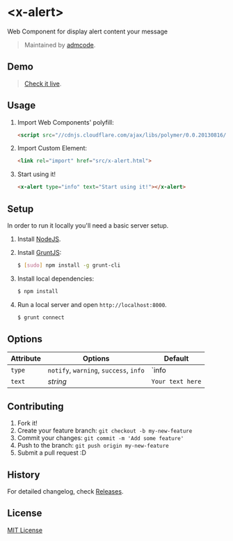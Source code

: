 # &lt;x-alert&gt;

Web Component for display alert content your message

> Maintained by [admcode](https://github.com/admcode).

## Demo

> [Check it live](http://webcomponents.github.io/x-alert).

## Usage

1. Import Web Components' polyfill:

    ```html
    <script src="//cdnjs.cloudflare.com/ajax/libs/polymer/0.0.20130816/polymer.min.js"></script>
    ```

2. Import Custom Element:

    ```html
    <link rel="import" href="src/x-alert.html">
    ```

3. Start using it!

    ```html
    <x-alert type="info" text="Start using it!"></x-alert>
    ```

## Setup

In order to run it locally you'll need a basic server setup.

1. Install [NodeJS](http://nodejs.org/download/).
2. Install [GruntJS](http://gruntjs.com/):

    ```sh
    $ [sudo] npm install -g grunt-cli
    ```

3. Install local dependencies:

    ```sh
    $ npm install
    ```

4. Run a local server and open `http://localhost:8000`.

    ```sh
    $ grunt connect
    ```

## Options

Attribute  | Options                                | Default
---        | ---                                    | ---
`type`     | `notify`, `warning`, `success`, `info` | `info
`text`     | *string*                               | `Your text here`

## Contributing

1. Fork it!
2. Create your feature branch: `git checkout -b my-new-feature`
3. Commit your changes: `git commit -m 'Add some feature'`
4. Push to the branch: `git push origin my-new-feature`
5. Submit a pull request :D

## History

For detailed changelog, check [Releases](https://github.com/webcomponents/element-boilerplate/releases).

## License

[MIT License](http://opensource.org/licenses/MIT)